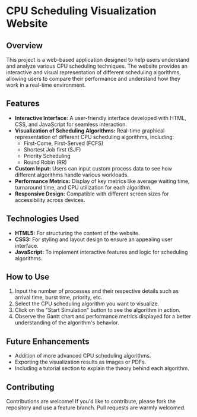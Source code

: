 # CPU Scheduling Visualization Website

## Overview
This project is a web-based application designed to help users understand and analyze various CPU scheduling techniques. The website provides an interactive and visual representation of different scheduling algorithms, allowing users to compare their performance and understand how they work in a real-time environment.

## Features
- **Interactive Interface:** A user-friendly interface developed with HTML, CSS, and JavaScript for seamless interaction.
- **Visualization of Scheduling Algorithms:** Real-time graphical representation of different CPU scheduling algorithms, including:
  - First-Come, First-Served (FCFS)
  - Shortest Job first (SJF)
  - Priority Scheduling
  - Round Robin (RR)
- **Custom Input:** Users can input custom process data to see how different algorithms handle various workloads.
- **Performance Metrics:** Display of key metrics like average waiting time, turnaround time, and CPU utilization for each algorithm.
- **Responsive Design:** Compatible with different screen sizes for accessibility across devices.

## Technologies Used
- **HTML5:** For structuring the content of the website.
- **CSS3:** For styling and layout design to ensure an appealing user interface.
- **JavaScript:** To implement interactive features and logic for scheduling algorithms.

## How to Use
1. Input the number of processes and their respective details such as arrival time, burst time, priority, etc.
2. Select the CPU scheduling algorithm you want to visualize.
3. Click on the "Start Simulation" button to see the algorithm in action.
4. Observe the Gantt chart and performance metrics displayed for a better understanding of the algorithm's behavior.

## Future Enhancements
- Addition of more advanced CPU scheduling algorithms.
- Exporting the visualization results as images or PDFs.
- Including a tutorial section to explain the theory behind each algorithm.

## Contributing
Contributions are welcome! If you'd like to contribute, please fork the repository and use a feature branch. Pull requests are warmly welcomed.

